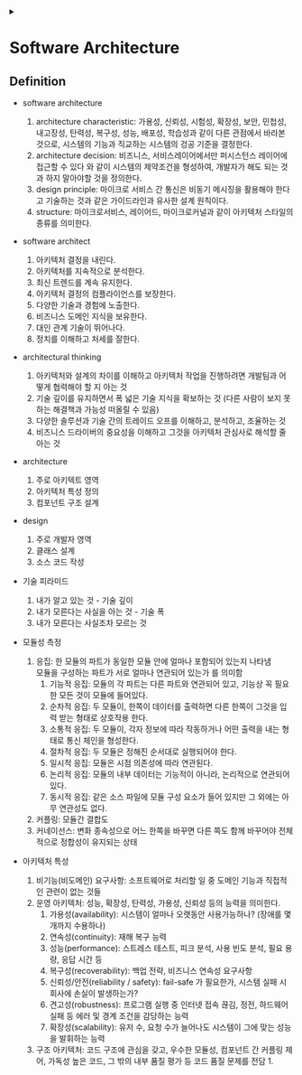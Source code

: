 <link rel="stylesheet" type="text/css" href="/css/header.css">
<link rel="stylesheet" type="text/css" href="/css/bootstrap/5.3.0-alpha1/bootstrap.css">
<div class="sticky-top bg-white pt-1 pb-2" id="header-div-max"></div>
<details id="display-none"><summary></summary>
  <script src="/js/header.js" defer="defer"></script>
  <script src="/js/table/numbering.js" defer="defer"></script>
  <script src="/js/bootstrap/5.3.0-alpha1/bootstrap.bundle.js" defer="defer"></script>
</details>

# Software Architecture

## Definition

- software architecture
  1. architecture characteristic: 가용성, 신뢰성, 시험성, 확장성, 보안, 민첩성, 내고장성, 탄력성, 복구성, 성능, 배포성, 학습성과 같이 다른 관점에서 바라본 것으로, 시스템의 기능과 직교하는 시스템의 겅공 기준을 결정한다.
  2. architecture decision: 비즈니스, 서비스레이어에서만 퍼시스턴스 레이어에 접근할 수 있다 와 같이 시스템의 제약조건을 형성하여, 개발자가 해도 되는 것과 하지 말아야할 것을 정의한다.
  3. design principle: 마이크로 서비스 간 통신은 비동기 메시징을 활용해야 한다고 기술하는 것과 같은 가이드라인과 유사한 설계 원칙이다.
  4. structure: 마이크로서비스, 레이어드, 마이크로커널과 같이 아키텍처 스타일의 종류를 의미한다.

- software architect
  1. 아키텍처 결정을 내린다.
  2. 아키텍처를 지속적으로 분석한다.
  3. 최신 트렌드를 계속 유지한다.
  4. 아키텍처 결정의 컴플라이언스를 보장한다.
  5. 다양한 기술과 경험에 노출한다.
  6. 비즈니스 도메인 지식을 보유한다.
  7. 대인 관계 기술이 뛰어나다.
  8. 정치를 이해하고 처세를 잘한다.

- architectural thinking
  1. 아키텍처와 설계의 차이를 이해하고 아키텍처 작업을 진행하려면 개발팀과 어떻게 협력해야 할 지 아는 것
  2. 기술 깊이를 유지하면서 폭 넓은 기술 지식을 확보하는 것 (다른 사람이 보지 못하는 해결책과 가능성 떠올릴 수 있음)
  3. 다양한 솔루션과 기술 간의 트레이드 오프를 이해하고, 분석하고, 조율하는 것
  4. 비즈니스 드라이버의 중요성을 이해하고 그것을 아키텍처 관심사로 해석할 줄 아는 것

- architecture
  1. 주로 아키텍트 영역
  2. 아키텍처 특성 정의
  3. 컴포넌트 구조 설계

- design
  1. 주로 개발자 영역
  2. 클래스 설계
  3. 소스 코드 작성

- 기술 피라미드
  1. 내가 알고 있는 것 - 기술 깊이
  2. 내가 모른다는 사실을 아는 것 - 기술 폭
  3. 내가 모른다는 사실조차 모르는 것

- 모듈성 측정
  1. 응집: 한 모듈의 파트가 동일한 모듈 안에 얼마나 포함되어 있는지 나타냄  
    모듈을 구성하는 파트가 서로 얼마나 연관되어 있는가 를 의미함
     1. 기능적 응집: 모듈의 각 파트는 다른 파트와 연관되어 있고, 기능상 꼭 필요한 모든 것이 모듈에 들어있다.
     2. 순차적 응집: 두 모듈이, 한쪽이 데이터를 출력하면 다른 한쪽이 그것을 입력 받는 형태로 상호작용 한다.
     3. 소통적 응집: 두 모듈이, 각자 정보에 따라 작동하거나 어떤 출력을 내는 형태로 통신 체인을 형성한다.
     4. 절차적 응집: 두 모듈은 정해진 순서대로 실행되어야 한다.
     5. 일시적 응집: 모듈은 시점 의존성에 따라 연관된다.
     6. 논리적 응집: 모듈의 내부 데이터는 기능적이 아니라, 논리적으로 연관되어 있다.
     7. 동시적 응집: 같은 소스 파일에 모듈 구성 요소가 들어 있지만 그 외에는 아무 연관성도 없다.
  2. 커플링: 모듈간 결합도
  3. 커네이선스: 변화 종속성으로 어느 한쪽을 바꾸면 다른 쪽도 함께 바꾸어야 전체적으로 정합성이 유지되는 상태

- 아키텍처 특성
  1. 비기능(비도메인) 요구사항: 소프트웨어로 처리할 일 중 도메인 기능과 직접적인 관련이 없는 것들
  2. 운영 아키텍처: 성능, 확장성, 탄력성, 가용성, 신뢰성 등의 능력을 의미한다.
     1. 가용성(availability): 시스템이 얼마나 오랫동안 사용가능하나? (장애를 몇개까지 수용하나)
     2. 연속성(continuity): 재해 복구 능력
     3. 성능(performance): 스트레스 테스트, 피크 분석, 사용 빈도 분석, 필요 용량, 응답 시간 등
     4. 복구성(recoverability): 백업 전략, 비즈니스 연속성 요구사항
     5. 신뢰성/안전(reliability / safety): fail-safe 가 필요한가, 시스템 실패 시 회사에 손실이 발생하는가?
     6. 견고성(robustness): 프로그램 실행 중 인터넷 접속 끊김, 정전, 하드웨어 실패 등 에러 및 경계 조건을 감당하는 능력
     7. 확장성(scalability): 유저 수, 요청 수가 늘어나도 시스템이 그에 맞는 성능을 발휘하는 능력
  3. 구조 아키텍처: 코드 구조에 관심을 갖고, 우수한 모듈성, 컴포넌트 간 커플링 제어, 가독성 높은 코드, 그 밖의 내부 품질 평가 등 코드 품질 문제를 전담
     1. 
